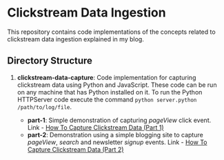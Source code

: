 # Clickstream Data Ingestion #

This repository contains code implementations of the concepts related to clickstream data ingestion explained in my blog. 

## Directory Structure ##

1. **clickstream-data-capture**: Code implementation for capturing clickstream data using Python and JavaScript. These code can be run on any machine that has Python installed on it. To run the Python HTTPServer code execute the command `python server.python /path/to/log/file`.
		
	- **part-1**: Simple demonstration of capturing *pageView* click event. Link - [How To Capture Clickstream Data (Part 1)](https://www.atindriyaghosh.com/how-to-capture-clickstream-data-part-1/)
	- **part-2**: Demonstration using a simple blogging site to capture *pageView*, *search* and newsletter *signup* events. Link - [How To Capture Clickstream Data (Part 2)](https://www.atindriyaghosh.com/how-to-capture-clickstream-data-part-2/)